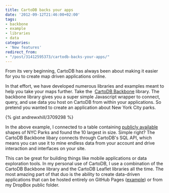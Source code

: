 ```yaml
---
title: CartoDB backs your apps
date: '2012-09-12T21:46:00+02:00'
tags:
- backbone
- example
- libraries
- data
categories:
- 'New features'
redirect_from:
- "/post/31412595373/cartodb-backs-your-apps/"
---
```


From its very beginning, CartoDB has always been about making it easier for you to create map driven applications online. 

In that effort, we have developed numerous libraries and examples meant to help you take your maps further. Take the  <a href="https://github.com/Vizzuality/backbone.cartodb" title="CartoDB Backbone Library">CartoDB Backbone</a> library. The backbone library gives you a super simple Javascript wrapper to connect, query, and use data you host on CartoDB from within your applications. So pretend you wanted to create an application about New York City parks.

{% gist andrewxhill/3709298 %}

In the above example, I connected to a table containing <a href="https://nycopendata.socrata.com/Facilities-and-Structures/Map-of-Parks/jc79-4imn" title="NYC Parks">publicly available</a> shapes of NYC Parks and found the 10 largest in size. Simple right? The CartoDB Backbone libary connects through CartoDB's SQL API, which means you can use it to mine endless data from your account and drive interaction and interfaces on your site. 

This can be great for building things like mobile applications or data exploration tools. In my personal use of CartoDB, I use a combination of the CartoDB Backbone library and the CartoDB Leaflet libraries all the time. The most amazing part of that duo is the ability to create data-driven applications that can be hosted entirely on GitHub Pages (<a href="http://vizzuality.github.com/HTML5-experiments/" title="HTML5 Expirements">example</a>) or from my DropBox public folder.

